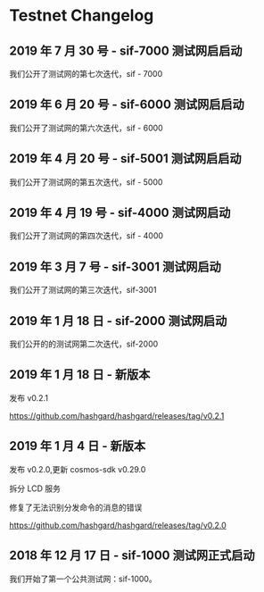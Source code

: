 # Testnet Changelog

## 2019 年 7 月 30 号 - sif-7000 测试网启启动
我们公开了测试网的第七次迭代，sif - 7000

## 2019 年 6 月 20 号 - sif-6000 测试网启启动

我们公开了测试网的第六次迭代，sif - 6000

## 2019 年 4 月 20 号 - sif-5001 测试网启启动

我们公开了测试网的第五次迭代，sif - 5000

## 2019 年 4 月 19 号 - sif-4000 测试网启动

我们公开了测试网的第四次迭代，sif - 4000

## 2019 年 3 月 7 号 - sif-3001 测试网启动

我们公开了测试网的第三次迭代，sif-3001

## 2019 年 1 月 18 日 - sif-2000 测试网启动

我们公开的的测试网第二次迭代，sif-2000

## 2019 年 1 月 18 日 - 新版本

发布 v0.2.1

https://github.com/hashgard/hashgard/releases/tag/v0.2.1

## 2019 年 1 月 4 日 - 新版本

发布 v0.2.0,更新 cosmos-sdk v0.29.0

拆分 LCD 服务

修复了无法识别分发命令的消息的错误

https://github.com/hashgard/hashgard/releases/tag/v0.2.0

## 2018 年 12 月 17 日 - sif-1000 测试网正式启动

我们开始了第一个公共测试网：sif-1000。
